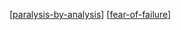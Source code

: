 [[paralysis-by-analysis]]
[[fear-of-failure]]

[//begin]: # "Autogenerated link references for markdown compatibility"
[paralysis-by-analysis]: .././bubbles/paralysis-by-analysis "paralysis-by-analysis"
[fear-of-failure]: .././bubbles/fear-of-failure "fear-of-failure"
[//end]: # "Autogenerated link references"

